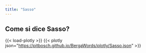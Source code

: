 ```yaml
---
title: "Sasso"
---
```


## Come si dice Sasso?

{{< load-plotly >}}
{{< plotly json="https://pitbosch.github.io/BergaWords/plotly/Sasso.json" >}}